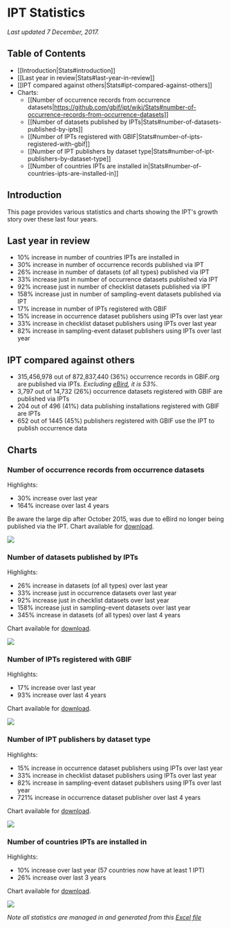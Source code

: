 # IPT Statistics 
_Last updated 7 December, 2017._

## Table of Contents
+ [[Introduction|Stats#introduction]]
+ [[Last year in review|Stats#last-year-in-review]]
+ [[IPT compared against others|Stats#ipt-compared-against-others]]
+ Charts:
  + [[Number of occurrence records from occurrence datasets|https://github.com/gbif/ipt/wiki/Stats#number-of-occurrence-records-from-occurrence-datasets]]
  + [[Number of datasets published by IPTs|Stats#number-of-datasets-published-by-ipts]]
  + [[Number of IPTs registered with GBIF|Stats#number-of-ipts-registered-with-gbif]]
  + [[Number of IPT publishers by dataset type|Stats#number-of-ipt-publishers-by-dataset-type]]
  + [[Number of countries IPTs are installed in|Stats#number-of-countries-ipts-are-installed-in]]

## Introduction

This page provides various statistics and charts showing the IPT's growth story over these last four years. 

## Last year in review
* 10% increase in number of countries IPTs are installed in
* 30% increase in number of occurrence records published via IPT
* 26% increase in number of datasets (of all types) published via IPT
* 33% increase just in number of occurrence datasets published via IPT
* 92% increase just in number of checklist datasets published via IPT
* 158% increase just in number of sampling-event datasets published via IPT
* 17% increase in number of IPTs registered with GBIF
* 15% increase in occurrence dataset publishers using IPTs over last year
* 33% increase in checklist dataset publishers using IPTs over last year
* 82% increase in sampling-event dataset publishers using IPTs over last year

## IPT compared against others
* 315,456,978 out of 872,837,440 (36%) occurrence records in GBIF.org are published via IPTs. _Excluding [eBird](https://www.gbif.org/dataset/4fa7b334-ce0d-4e88-aaae-2e0c138d049e), it is 53%_.
* 3,797 out of 14,732 (26%) occurrence datasets registered with GBIF are published via IPTs
* 204 out of 496 (41%) data publishing installations registered with GBIF are IPTs
* 652 out of 1445 (45%) publishers registered with GBIF use the IPT to publish occurrence data

## Charts

### Number of occurrence records from occurrence datasets
Highlights: 
* 30% increase over last year
* 164% increase over last 4 years

Be aware the large dip after October 2015, was due to eBird no longer being published via the IPT. Chart available for [download](https://raw.githubusercontent.com/wiki/gbif/ipt/gbif-ipt-docs/stats/dec17/Occurrences.png).

<img src='https://github.com/gbif/ipt/wiki/gbif-ipt-docs/stats/dec17/Occurrences.png' />

### Number of datasets published by IPTs
Highlights: 
* 26% increase in datasets (of all types) over last year
* 33% increase just in occurrence datasets over last year
* 92% increase just in checklist datasets over last year
* 158% increase just in sampling-event datasets over last year
* 345% increase in datasets  (of all types) over last 4 years

Chart available for [download](https://raw.githubusercontent.com/wiki/gbif/ipt/gbif-ipt-docs/stats/dec17/Datasets.png).

<img src='https://github.com/gbif/ipt/wiki/gbif-ipt-docs/stats/dec17/Datasets.png' />

### Number of IPTs registered with GBIF
Highlights: 
* 17% increase over last year
* 93% increase over last 4 years

Chart available for [download](https://raw.githubusercontent.com/wiki/gbif/ipt/gbif-ipt-docs/stats/dec17/Installations.png).

<img src='https://github.com/gbif/ipt/wiki/gbif-ipt-docs/stats/dec17/Installations.png' />

### Number of IPT publishers by dataset type
Highlights: 
* 15% increase in occurrence dataset publishers using IPTs over last year
* 33% increase in checklist dataset publishers using IPTs over last year
* 82% increase in sampling-event dataset publishers using IPTs over last year
* 721% increase in occurrence dataset publisher over last 4 years

Chart available for [download](https://raw.githubusercontent.com/wiki/gbif/ipt/gbif-ipt-docs/stats/dec17/Publishers.png).

<img src='https://github.com/gbif/ipt/wiki/gbif-ipt-docs/stats/dec17/Publishers.png' />

### Number of countries IPTs are installed in
Highlights: 
* 10% increase over last year (57 countries now have at least 1 IPT)
* 26% increase over last 3 years

Chart available for [download](https://raw.githubusercontent.com/wiki/gbif/ipt/gbif-ipt-docs/stats/dec17/Countries.png).

<img src='https://github.com/gbif/ipt/wiki/gbif-ipt-docs/stats/dec17/Countries.png' />

_Note all statistics are managed in and generated from this [Excel file](https://github.com/gbif/ipt/wiki/gbif-ipt-docs/stats/IPT-Stats.xlsx)_

